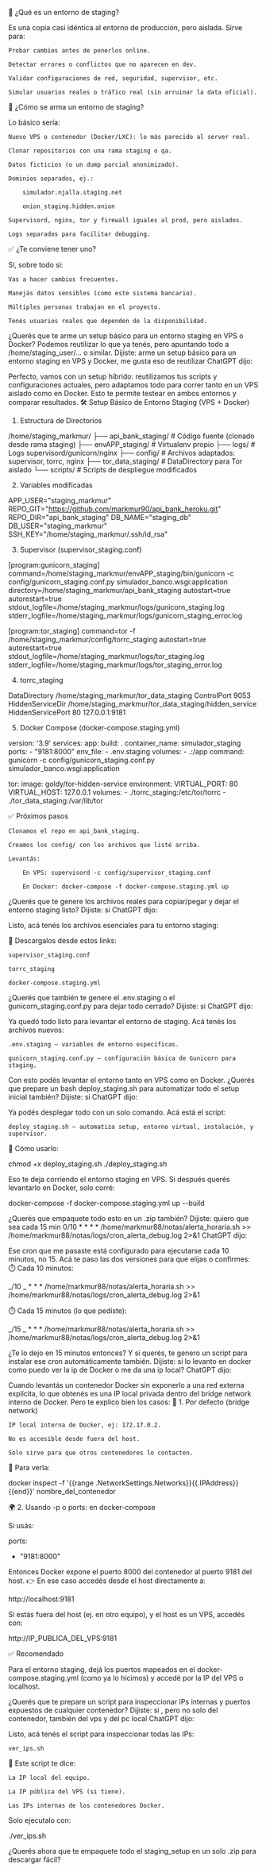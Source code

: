 🧪 ¿Qué es un entorno de staging?

Es una copia casi idéntica al entorno de producción, pero aislada. Sirve para:

    Probar cambios antes de ponerlos online.

    Detectar errores o conflictos que no aparecen en dev.

    Validar configuraciones de red, seguridad, supervisor, etc.

    Simular usuarios reales o tráfico real (sin arruinar la data oficial).

🧰 ¿Cómo se arma un entorno de staging?

Lo básico sería:

    Nuevo VPS o contenedor (Docker/LXC): lo más parecido al server real.

    Clonar repositorios con una rama staging o qa.

    Datos ficticios (o un dump parcial anonimizado).

    Dominios separados, ej.:

        simulador.njalla.staging.net

        onion_staging.hidden.onion

    Supervisord, nginx, tor y firewall iguales al prod, pero aislados.

    Logs separados para facilitar debugging.

✅ ¿Te conviene tener uno?

Sí, sobre todo si:

    Vas a hacer cambios frecuentes.

    Manejás datos sensibles (como este sistema bancario).

    Múltiples personas trabajan en el proyecto.

    Tenés usuarios reales que dependen de la disponibilidad.

¿Querés que te arme un setup básico para un entorno staging en VPS o Docker? Podemos reutilizar lo que ya tenés, pero apuntando todo a /home/staging_user/... o similar.
Dijiste:
arme un setup básico para un entorno staging en VPS y Docker, me gusta eso de reutilizar
ChatGPT dijo:

Perfecto, vamos con un setup híbrido: reutilizamos tus scripts y configuraciones actuales, pero adaptamos todo para correr tanto en un VPS aislado como en Docker. Esto te permite testear en ambos entornos y comparar resultados.
🛠️ Setup Básico de Entorno Staging (VPS + Docker)

1. Estructura de Directorios

/home/staging_markmur/
├── api_bank_staging/ # Código fuente (clonado desde rama staging)
├── envAPP_staging/ # Virtualenv propio
├── logs/ # Logs supervisord/gunicorn/nginx
├── config/ # Archivos adaptados: supervisor, torrc, nginx
├── tor_data_staging/ # DataDirectory para Tor aislado
└── scripts/ # Scripts de despliegue modificados

2. Variables modificadas

APP_USER="staging_markmur"
REPO_GIT="https://github.com/markmur90/api_bank_heroku.git"
REPO_DIR="api_bank_staging"
DB_NAME="staging_db"
DB_USER="staging_markmur"
SSH_KEY="/home/staging_markmur/.ssh/id_rsa"

3. Supervisor (supervisor_staging.conf)

[program:gunicorn_staging]
command=/home/staging_markmur/envAPP_staging/bin/gunicorn -c config/gunicorn_staging.conf.py simulador_banco.wsgi:application
directory=/home/staging_markmur/api_bank_staging
autostart=true
autorestart=true
stdout_logfile=/home/staging_markmur/logs/gunicorn_staging.log
stderr_logfile=/home/staging_markmur/logs/gunicorn_staging_error.log

[program:tor_staging]
command=tor -f /home/staging_markmur/config/torrc_staging
autostart=true
autorestart=true
stdout_logfile=/home/staging_markmur/logs/tor_staging.log
stderr_logfile=/home/staging_markmur/logs/tor_staging_error.log

4. torrc_staging

DataDirectory /home/staging_markmur/tor_data_staging
ControlPort 9053
HiddenServiceDir /home/staging_markmur/tor_data_staging/hidden_service
HiddenServicePort 80 127.0.0.1:9181

5. Docker Compose (docker-compose.staging.yml)

version: '3.9'
services:
app:
build: .
container_name: simulador_staging
ports: - "9181:8000"
env_file: - .env.staging
volumes: - .:/app
command: gunicorn -c config/gunicorn_staging.conf.py simulador_banco.wsgi:application

tor:
image: goldy/tor-hidden-service
environment:
VIRTUAL_PORT: 80
VIRTUAL_HOST: 127.0.0.1
volumes: - ./torrc_staging:/etc/tor/torrc - ./tor_data_staging:/var/lib/tor

✅ Próximos pasos

    Clonamos el repo en api_bank_staging.

    Creamos los config/ con los archivos que listé arriba.

    Levantás:

        En VPS: supervisord -c config/supervisor_staging.conf

        En Docker: docker-compose -f docker-compose.staging.yml up

¿Querés que te genere los archivos reales para copiar/pegar y dejar el entorno staging listo?
Dijiste:
si
ChatGPT dijo:

Listo, acá tenés los archivos esenciales para tu entorno staging:

📁 Descargalos desde estos links:

    supervisor_staging.conf

    torrc_staging

    docker-compose.staging.yml

¿Querés que también te genere el .env.staging o el gunicorn_staging.conf.py para dejar todo cerrado?
Dijiste:
si
ChatGPT dijo:

Ya quedó todo listo para levantar el entorno de staging. Acá tenés los archivos nuevos:

    .env.staging – variables de entorno específicas.

    gunicorn_staging.conf.py – configuración básica de Gunicorn para staging.

Con esto podés levantar el entorno tanto en VPS como en Docker. ¿Querés que prepare un bash deploy_staging.sh para automatizar todo el setup inicial también?
Dijiste:
si
ChatGPT dijo:

Ya podés desplegar todo con un solo comando. Acá está el script:

    deploy_staging.sh – automatiza setup, entorno virtual, instalación, y supervisor.

🔧 Cómo usarlo:

chmod +x deploy_staging.sh
./deploy_staging.sh

Eso te deja corriendo el entorno staging en VPS. Si después querés levantarlo en Docker, solo corré:

docker-compose -f docker-compose.staging.yml up --build

¿Querés que empaquete todo esto en un .zip también?
Dijiste:
quiero que sea cada 15 min 0/10 \* \* \* \* /home/markmur88/notas/alerta_horaria.sh >> /home/markmur88/notas/logs/cron_alerta_debug.log 2>&1
ChatGPT dijo:

Ese cron que me pasaste está configurado para ejecutarse cada 10 minutos, no 15. Acá te paso las dos versiones para que elijas o confirmes:
⏱️ Cada 10 minutos:

_/10 _ \* \* \* /home/markmur88/notas/alerta_horaria.sh >> /home/markmur88/notas/logs/cron_alerta_debug.log 2>&1

⏱️ Cada 15 minutos (lo que pediste):

_/15 _ \* \* \* /home/markmur88/notas/alerta_horaria.sh >> /home/markmur88/notas/logs/cron_alerta_debug.log 2>&1

¿Te lo dejo en 15 minutos entonces? Y si querés, te genero un script para instalar ese cron automáticamente también.
Dijiste:
si lo levanto en docker como puedo ver la ip de Docker o me da una ip local?
ChatGPT dijo:

Cuando levantás un contenedor Docker sin exponerlo a una red externa explícita, lo que obtenés es una IP local privada dentro del bridge network interno de Docker. Pero te explico bien los casos:
🔎 1. Por defecto (bridge network)

    IP local interna de Docker, ej: 172.17.0.2.

    No es accesible desde fuera del host.

    Solo sirve para que otros contenedores lo contacten.

📌 Para verla:

docker inspect -f '{{range .NetworkSettings.Networks}}{{.IPAddress}}{{end}}' nombre_del_contenedor

🌍 2. Usando -p o ports: en docker-compose

Si usás:

ports:

- "9181:8000"

Entonces Docker expone el puerto 8000 del contenedor al puerto 9181 del host.
👉 En ese caso accedés desde el host directamente a:

http://localhost:9181

Si estás fuera del host (ej. en otro equipo), y el host es un VPS, accedés con:

http://IP_PUBLICA_DEL_VPS:9181

✅ Recomendado

Para el entorno staging, dejá los puertos mapeados en el docker-compose.staging.yml (como ya lo hicimos) y accedé por la IP del VPS o localhost.

¿Querés que te prepare un script para inspeccionar IPs internas y puertos expuestos de cualquier contenedor?
Dijiste:
si , pero no solo del contenedor, también del vps y del pc local
ChatGPT dijo:

Listo, acá tenés el script para inspeccionar todas las IPs:

    ver_ips.sh

🔧 Este script te dice:

    La IP local del equipo.

    La IP pública del VPS (si tiene).

    Las IPs internas de los contenedores Docker.

Solo ejecutalo con:

./ver_ips.sh

¿Querés ahora que te empaquete todo el staging_setup en un solo .zip para descargar fácil?
